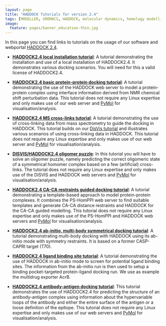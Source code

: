 ```yaml
---
layout: page
title: "HADDOCK Tutorials for version 2.4"
tags: [MODELLER, GROMACS, HADDOCK, molecular dynamics, homology modelling, docking, p53, MDM2]
image:
  feature: pages/banner_education-thin.jpg
---
```

In this page you can find links to tutorials on the usage of our software and webportal [HADDOCK 2.4](https://wenmr.science.uu.nl/haddock2.4/).

* [**HADDOCK2.4 local installation tutorial**](/education/HADDOCK24/HADDOCK24-local-tutorial):
  A tutorial demonstrating the installation and use of a local installation of HADDOCK2.4. It demonstrates various docking scenarios.
  You will need for this a valid license of HADDOCK2.4.

* [**HADDOCK2.4 basic protein-protein docking tutorial**](/education/HADDOCK24/HADDOCK24-protein-protein-basic):
  A tutorial demonstrating the use of the HADDOCK web server to model a protein-protein complex using interface information derived from NMR chemical shift perturbation data.
  This tutorial does not require any Linux expertise and only makes use of our web server and [PyMol](https://www.pymol.org) for visualisation/analysis.

* [**HADDOCK2.4 MS cross-links tutorial**](/education/HADDOCK24/HADDOCK24-Xlinks):
  A tutorial demonstrating the use of cross-linking data from mass spectrometry to guide the docking in HADDOCK.
  This tutorial builds on our [DisVis tutorial](/education/Others/disvis-webserver/) and illustrates various scenarios of using
  cross-linking data in HADDOCK.
  This tutorial does not require any Linux expertise and only makes use of our web server and [PyMol](https://www.pymol.org) for visualisation/analysis.

* [**DISVIS/HADDOCK2.4 oligomer puzzle**](/education/HADDOCK24/XL-MS-oligomer):
  In this tutorial you will have to solve an oligomer puzzle, namely predicting the correct oligomeric state
  of a symmetrical homomer complex based on a few (artificial) cross-links.
  The tutorial does not require any Linux expertise and only makes use of the DISVIS and HADDOCK web servers and [PyMol](https://www.pymol.org) for visualisation/analysis.

* [**HADDOCK2.4 CA-CA restraints guided docking tutorial**](/education/HADDOCK24/HADDOCK24-CACA-guided):
  A tutorial demonstrating a template-based approach to model protein-protein complexes. It combines the PS-HomPPI web server to find suitable templates and generate CA-CA distance restraints and HADDOCK for the CA-CA guided modelling.
  This tutorial does not require any Linux expertise and only makes use of the PS-HomPPI and HADDOCK web servers and [PyMol](https://www.pymol.org) for visualisation/analysis.

* [**HADDOCK2.4 ab-initio, multi-body symmetrical docking tutorial**](/education/HADDOCK24/HADDOCK24-CASP-CAPRI-T70):
  A tutorial demonstrating multi-body docking with HADDOCK using its ab-initio mode with symmetry restraints.
  It is based on a former CASP-CAPRI target (T70).

* [**HADDOCK2.4 ligand binding site tutorial**](/education/HADDOCK24/HADDOCK24-binding-sites):
  A tutorial demonstrating the use of HADDOCK in ab-initio mode to screen for potential ligand binding sites.
  The information from the ab-initio run is then used to setup a binding pocket-targeted protein-ligand docking run.
  We use as example the multidrug exporter AcrB.
  
* [**HADDOCK2.4 antibody-antigen docking tutorial**](/education/HADDOCK24/HADDOCK24-antibody-antigen):
  This tutorial demonstrates the use of HADDOCK2.4 for predicting the structure of an antibody-antigen complex using information 
  about the hypervariable loops of the antibody and either the entire surface of the antigen or a loose definition of the epitope.
  This tutorial does not require any Linux expertise and only makes use of our web servers and [PyMol](https://www.pymol.org) for visualisation/analysis.

